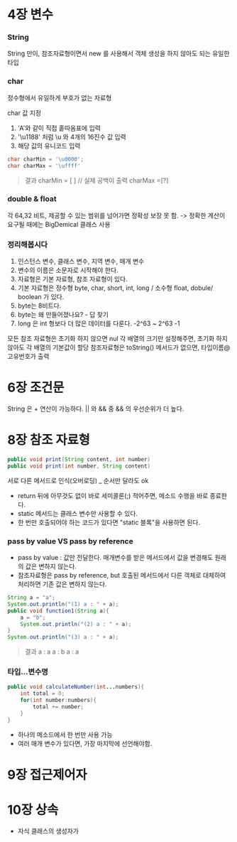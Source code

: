 # 4장 변수
### String 
 String 만이, 참조자료형이면서 new 를 사용해서 객체 생성을 하지 않아도 되는 유일한 타입 

### char 
정수형에서 유일하게 부호가 없는 자료형

char 값 지정
1. 'A'와 같이 직접 홑따옴표에 입력
2. '\u1188' 처럼 \u 와 4개의 16진수 값 입력
3. 해당 값의 유니코드 입력 

```java
char charMin = '\u0000';
char charMax = '\uffff'
```

> 결과 
>charMin = [ ]  // 실제 공백이 출력
>charMax =[?]


### double & float 
각 64,32 비트, 제공할 수 있는 범위를 넘어가면 정확성 보장 못 함. 
-> 정확한 계산이 요구될 때에는 BigDemical 클래스 사용

### **정리해봅시다**

1. 인스턴스 변수, 클래스 변수, 지역 변수, 매개 변수 
2. 변수의 이름은 소문자로 시작해야 한다. 
3. 자료형은 기본 자료형, 참조 자료형이 있다. 
4. 기본 자료형은 정수형 byte, char, short, int, long / 소수형 float, dobule/ boolean 가 있다.
5. byte는 8비트다.
6. byte는 왜 만들어졌나요? - 답 찾기 
7. long 은 int 형보다 더 많은 데이터를 다룬다. -2^63 ~ 2^63 -1


모든 참조 자료형은 초기화 하지 않으면 nul
각 배열의 크기만 설정해주면, 초기화 하지 않아도 각 배열의 기본값이 할당
참조자료형은 toString() 메서드가 없으면, 타입이름@고유번호가 출력



# 6장 조건문
String 은 + 연산이 가능하다. 
|| 와 && 중 && 의 우선순위가 더 높다. 

# 8장 참조 자료형

```java
public void print(String content, int number)
public void print(int number, String content)
```
서로 다른 메서드로 인식(오버로딩) _ 순서만 달라도 ok 

- return 뒤에 아무것도 없이 바로 세미콜론(;) 적어주면, 메소드 수행을 바로 종료한다. 
-  static 메서드는 클래스 변수만 사용할 수 있다. 
- 한 번만 호출되어야 하는 코드가 있다면 "static 블록"을 사용하면 된다.
### pass by value VS pass by reference
- pass by value : 값만 전달한다. 매개변수를 받은 메서드에서 값을 변경해도 원래의 값은 변하지 않는다. 
- 참조자료형은 pass by reference, but 호출된 메서드에서 다른 객체로 대체하여 처리하면 기존 값은 변하지 않는다. 

```java
String a = "a";
System.out.println("(1) a : " + a); 
public void function1(String a){
	a = "b";
	System.out.println("(2) a : " + a); 
}
System.out.println("(3) a : " + a); 
```
> 결과 
> a : a
> a : b
> a : a 



### 타입...변수명 
```java
public void calculateNumber(int...numbers){
	int total = 0; 
	for(int number:numbers){
		total += number;
	}
}
```
- 하나의 메소드에서 한 번만 사용 가능 
- 여러 매개 변수가 있다면, 가장 마지막에 선언해야함.




# 9장 접근제어자
# 10장 상속
- 자식 클래스의 생성자가